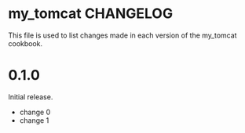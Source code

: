 # my_tomcat CHANGELOG

This file is used to list changes made in each version of the my_tomcat cookbook.

# 0.1.0

Initial release.

- change 0
- change 1

